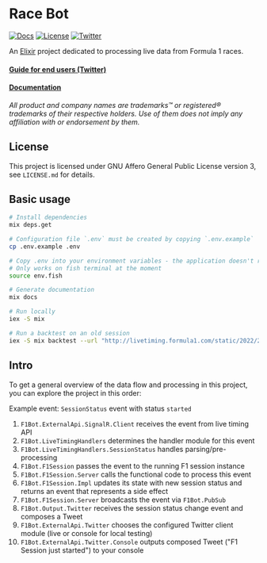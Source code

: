 # Race Bot

[![Docs](https://img.shields.io/badge/pages-docs-informational)](https://recursivegecko.github.io/race_bot) 
[![License](https://img.shields.io/github/license/recursiveGecko/race_bot)](LICENSE.md) 
[![Twitter](https://img.shields.io/twitter/follow/LiveRaceBot?style=social)](https://twitter.com/LiveRaceBot)

An [Elixir](https://elixir-lang.org/) project dedicated to processing live data from Formula 1 races.

#### [Guide for end users (Twitter)](https://twitter.com/LiveRaceBot/status/1528040470961692673)

#### [Documentation](https://recursivegecko.github.io/race_bot)

*All product and company names are trademarks™ or registered® trademarks of their respective holders. Use of them does not imply any affiliation with or endorsement by them.*

## License

This project is licensed under GNU Affero General Public License version 3, see `LICENSE.md` for details.

## Basic usage

```bash
# Install dependencies
mix deps.get

# Configuration file `.env` must be created by copying `.env.example`
cp .env.example .env

# Copy .env into your environment variables - the application doesn't read .env file on its own 
# Only works on fish terminal at the moment
source env.fish

# Generate documentation
mix docs

# Run locally
iex -S mix

# Run a backtest on an old session
iex -S mix backtest --url "http://livetiming.formula1.com/static/2022/2022-05-08_Miami_Grand_Prix/2022-05-07_Qualifying"
```

## Intro

To get a general overview of the data flow and processing in this project, you can explore the project in this order:

Example event: `SessionStatus` event with status `started`

1. `F1Bot.ExternalApi.SignalR.Client` receives the event from live timing API
1. `F1Bot.LiveTimingHandlers` determines the handler module for this event
1. `F1Bot.LiveTimingHandlers.SessionStatus` handles parsing/pre-processing
1. `F1Bot.F1Session` passes the event to the running F1 session instance
1. `F1Bot.F1Session.Server` calls the functional code to process this event
1. `F1Bot.F1Session.Impl` updates its state with new session status and returns an event that represents a side effect
1. `F1Bot.F1Session.Server` broadcasts the event via `F1Bot.PubSub`
1. `F1Bot.Output.Twitter` receives the session status change event and composes a Tweet
1. `F1Bot.ExternalApi.Twitter` chooses the configured Twitter client module (live or console for local testing)
1. `F1Bot.ExternalApi.Twitter.Console` outputs composed Tweet ("F1 Session just started") to your console

